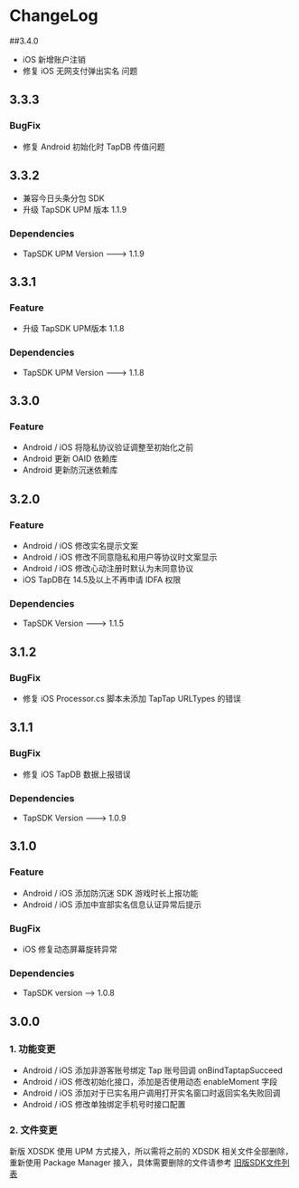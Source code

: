 # ChangeLog

##3.4.0
* iOS 新增账户注销
* 修复 iOS 无网支付弹出实名 问题

## 3.3.3

### BugFix
* 修复 Android 初始化时 TapDB 传值问题

## 3.3.2
* 兼容今日头条分包 SDK 
* 升级 TapSDK UPM 版本 1.1.9

### Dependencies
* TapSDK UPM Version ---> 1.1.9

## 3.3.1

### Feature
* 升级 TapSDK UPM版本 1.1.8

### Dependencies

* TapSDK UPM Version ---> 1.1.8


## 3.3.0 

### Feature
* Android / iOS 将隐私协议验证调整至初始化之前
* Android 更新 OAID 依赖库
* Android 更新防沉迷依赖库


## 3.2.0    
### Feature
* Android / iOS 修改实名提示文案
* Android / iOS 修改不同意隐私和用户等协议时文案显示
* Android / iOS 修改心动注册时默认为未同意协议
* iOS TapDB在 14.5及以上不再申请 IDFA 权限

### Dependencies

* TapSDK Version ---> 1.1.5


## 3.1.2

### BugFix

* 修复 iOS Processor.cs 脚本未添加 TapTap URLTypes 的错误

## 3.1.1

### BugFix

* 修复 iOS TapDB 数据上报错误

### Dependencies

* TapSDK Version ---> 1.0.9

## 3.1.0 

### Feature
* Android / iOS 添加防沉迷 SDK 游戏时长上报功能
* Android / iOS 添加中宣部实名信息认证异常后提示
### BugFix
* iOS 修复动态屏幕旋转异常
### Dependencies
* TapSDK version --> 1.0.8


## 3.0.0 

### 1. 功能变更
* Android / iOS 添加非游客账号绑定 Tap 账号回调 onBindTaptapSucceed
* Android / iOS 修改初始化接口，添加是否使用动态 enableMoment 字段
* Android / iOS 添加对于已实名用户调用打开实名窗口时返回实名失败回调
* Android / iOS 修改单独绑定手机号时接口配置

### 2. 文件变更
新版 XDSDK 使用 UPM 方式接入，所以需将之前的 XDSDK 相关文件全部删除，重新使用 Package Manager 接入，具体需要删除的文件请参考 [旧版SDK文件列表](./Documentation/旧版SDK文件列表.md)

  
